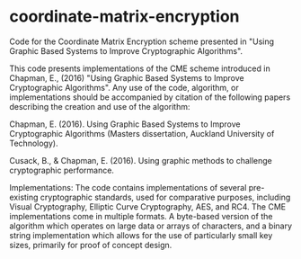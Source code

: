 # coordinate-matrix-encryption
Code for the Coordinate Matrix Encryption scheme presented in "Using Graphic Based Systems to Improve Cryptographic Algorithms".


This code presents implementations of the CME scheme introduced in Chapman, E., (2016) "Using Graphic Based Systems to Improve Cryptographic Algorithms". Any use of the code, algorithm, or implementations should be accompanied by citation of the following papers describing the creation and use of the algorithm:

  Chapman, E. (2016). Using Graphic Based Systems to Improve Cryptographic Algorithms (Masters dissertation, Auckland University of Technology).
  
  Cusack, B., & Chapman, E. (2016). Using graphic methods to challenge cryptographic performance.
  
Implementations:
The code contains implementations of several pre-existing cryptographic standards, used for comparative purposes, including Visual Cryptography, Elliptic Curve Cryptography, AES, and RC4. The CME implementations come in multiple formats. A byte-based version of the algorithm which operates on large data or arrays of characters, and a binary string implementation which allows for the use of particularly small key sizes, primarily for proof of concept design.
